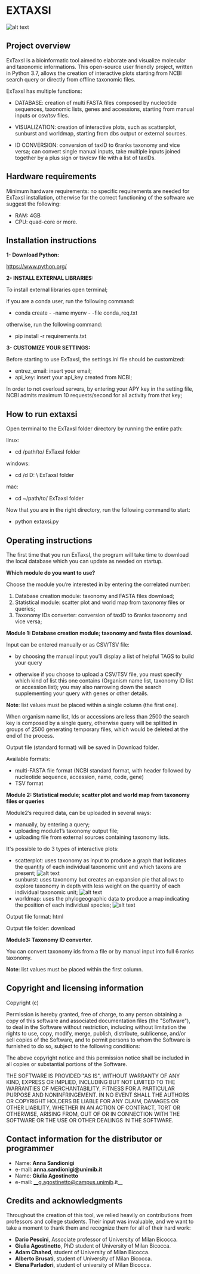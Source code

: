 EXTAXSI
=======

![alt text](https://github.com/albertobrusati/extaxsi_alberto/blob/master/Project%20Exta.png)

Project overview
----------------
ExTaxsI is a bioinformatic tool aimed to elaborate and visualize molecular and taxonomic informations.
This open-source user friendly project, written in Python 3.7, allows the creation of interactive plots starting from NCBI search query or directly from offline taxonomic files.

ExTaxsI has multiple functions:

* DATABASE: creation of multi FASTA files composed by nucleotide sequences, taxonomic lists, genes and accessions, starting from manual inputs or csv/tsv files.

* VISUALIZATION: creation of interactive plots, such as scatterplot, sunburst and worldmap, starting from dbs output or external sources.

* ID CONVERSION: conversion of taxID to 6ranks taxonomy and vice versa; can convert single manual inputs, take multiple inputs joined together by a plus sign or tsv/csv file with a list of taxIDs.

Hardware requirements
---------------------
Minimum hardware requirements:
no specific requirements are needed for ExTaxsI installation, otherwise for the correct functioning of the software we suggest the following:

* RAM: 4GB
* CPU: quad-core or more.

Installation instructions
-------------------------
**1- Download Python:**

https://www.python.org/

**2- INSTALL EXTERNAL LIBRARIES:**

To install external libraries open terminal;

if you are a conda user, run the following command:
* conda create - -name myenv - -file conda_req.txt

otherwise, run the following command:
* pip install -r requirements.txt

**3- CUSTOMIZE YOUR SETTINGS:**

Before starting to use ExTaxsI, the settings.ini file should be customized:
* entrez_email: insert your email;
* api_key: insert your api_key created from NCBI;

In order to not overload servers, by entering your APY key in the setting file, NCBI admits maximum 10 requests/second for all activity from that key;


How to run extaxsi
------------------
Open terminal to the ExTaxsI folder directory by running the entire path:

linux:

* cd /path/to/ ExTaxsI folder

windows:

* cd /d D: \ ExTaxsI folder

mac:

* cd ~/path/to/ ExTaxsI folder

Now that you are in the right directory, run the following command to start:

* python extaxsi.py

Operating instructions
----------------------

The first time that you run ExTaxsI, the program will take time to download the local database which you can update as needed on startup.

**Which module do you want to use?**

Choose the module you’re interested in by entering the correlated number:

1. Database creation module: taxonomy and FASTA files download;
2. Statistical module: scatter plot and world map from taxonomy files or queries;
3. Taxonomy IDs converter: conversion of taxID to 6ranks taxonomy and vice versa;


**Module 1: Database creation module;
taxonomy and fasta files download.**

Input can be entered manually or as CSV/TSV file:

* by choosing the manual input you’ll display a list of helpful TAGS to build your query

* otherwise if you choose to upload a CSV/TSV file,  you must specify which kind of list this one contains (Organism name list, taxonomy ID list or accession list); you may also narrowing down the search supplementing your query with genes or other details.

__Note__: list values must be placed within a single column (the first one).

When organism name list, Ids or accessions are less than 2500 the search key is composed by a single query, otherwise query will be splitted in groups of 2500 generating temporary files, which would be deleted at the end of the process.

Output file (standard format) will be saved in Download folder.

Available formats:
* multi-FASTA file format (NCBI standard format, with header followed by nucleotide sequence, accession, name, code, gene)
* TSV format


**Module 2: Statistical module; scatter plot and world map from taxonomy files or queries**

Module2’s required data, can be uploaded in several ways:
* manually, by entering a query;
* uploading module1’s taxonomy output file;
* uploading file from external sources containing taxonomy lists.

It's possible to do 3 types of interactive plots:
* scatterplot: uses taxonomy as input to produce a graph that indicates the quantity of each individual taxonomic unit and which taxons are present;
![alt text](https://github.com/albertobrusati/extaxsi_alberto/blob/master/aves%20scatterplot%20COX1.png)
* sunburst: uses taxonomy but creates an expansion pie that allows to explore taxonomy in depth with less weight on the quantity of each individual taxonomic unit;
![alt text](https://github.com/albertobrusati/extaxsi_alberto/blob/master/sunburst%20odonata.png)
* worldmap: uses the phylogeographic data to produce a map indicating the position of each individual species;
![alt text](https://github.com/albertobrusati/extaxsi_alberto/blob/master/worldmap.png)  

Output file format: html

Output file folder: download

**Module3:  Taxonomy ID converter.**

You can convert taxonomy ids from a file or by manual input into full 6 ranks taxonomy.

__Note__: list values must be placed within the first column.

Copyright and licensing information
-----------------------------------

Copyright (c)

Permission is hereby granted, free of charge, to any person
obtaining a copy of this software and associated documentation
files (the "Software"), to deal in the Software without
restriction, including without limitation the rights to use,
copy, modify, merge, publish, distribute, sublicense, and/or sell
copies of the Software, and to permit persons to whom the
Software is furnished to do so, subject to the following
conditions:

The above copyright notice and this permission notice shall be
included in all copies or substantial portions of the Software.

THE SOFTWARE IS PROVIDED "AS IS", WITHOUT WARRANTY OF ANY KIND,
EXPRESS OR IMPLIED, INCLUDING BUT NOT LIMITED TO THE WARRANTIES
OF MERCHANTABILITY, FITNESS FOR A PARTICULAR PURPOSE AND
NONINFRINGEMENT. IN NO EVENT SHALL THE AUTHORS OR COPYRIGHT
HOLDERS BE LIABLE FOR ANY CLAIM, DAMAGES OR OTHER LIABILITY,
WHETHER IN AN ACTION OF CONTRACT, TORT OR OTHERWISE, ARISING
FROM, OUT OF OR IN CONNECTION WITH THE SOFTWARE OR THE USE OR
OTHER DEALINGS IN THE SOFTWARE.

Contact information for the distributor or programmer
-----------------------------------------------------
* Name: __Anna Sandionigi__
* e-mail: __anna.sandionigi@unimib.it__
* Name: __Giulia Agostinetto__
* e-mail: __g.agostinetto@campus.unimib.it__

Credits and acknowledgments
---------------------------

Throughout the creation of this tool, we relied heavily on contributions from professors and college students.  Their input was invaluable, and we want to take a moment to thank them and recognize them for all of their hard work:
* __Dario Pescini__, Associate professor of University of Milan Bicocca.
* __Giulia Agostinetto__, PhD student of University of Milan Bicocca.
* __Adam Chahed__, student of University of Milan Bicocca.
* __Alberto Brusati__, student of University of Milan Bicocca.
* __Elena Parladori__, student of university of Milan Bicocca.
